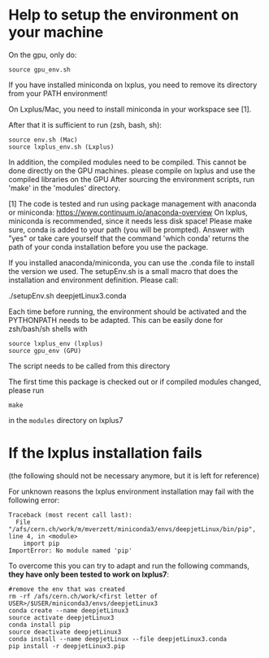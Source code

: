 Help to setup the environment on your machine
=============================================

On the gpu, only do:

```
source gpu_env.sh
```
If you have installed miniconda on lxplus, you need to remove its directory from your PATH environment!


On Lxplus/Mac, you need to install miniconda in your workspace see [1]. 

After that it is sufficient to run (zsh, bash, sh):

```
source env.sh (Mac)
source lxplus_env.sh (Lxplus)
```

In addition, the compiled modules need to be compiled. 
This cannot be done directly on the GPU machines. please compile on lxplus and use the compiled libraries on the GPU
After sourcing the environment scripts, run 'make' in the 'modules' directory.



[1]
The code is tested and run using package management with anaconda or miniconda:
https://www.continuum.io/anaconda-overview
On lxplus, miniconda is recommended, since it needs less disk space!
Please make sure, conda is added to your path (you will be prompted). Answer with "yes" or take care yourself
that the command 'which conda' returns the path of your conda installation before you use the package.

If you installed anaconda/miniconda, you can use the .conda file to install the version we used. 
The setupEnv.sh is a small macro that does the installation and environment definition.
Please call:

 ./setupEnv.sh deepjetLinux3.conda 

Each time before running, the environment should be activated and the PYTHONPATH needs to be adapted.
This can be easily done for zsh/bash/sh shells with 

```
source lxplus_env (lxplus)
source gpu_env (GPU)
```

The script needs to be called from this directory

The first time this package is checked out or if compiled modules changed, please run 
```
make
```
in the ```modules``` directory on lxplus7

If the lxplus installation fails
================================
(the following should not be necessary anymore, but it is left for reference)

For unknown reasons the lxplus environment installation may fail with the following error:

```text
Traceback (most recent call last):
  File "/afs/cern.ch/work/m/mverzett/miniconda3/envs/deepjetLinux/bin/pip", line 4, in <module>
    import pip
ImportError: No module named 'pip'
```

To overcome this you can try to adapt and run the following commands, **they have only been tested to work on lxplus7**:
```
#remove the env that was created
rm -rf /afs/cern.ch/work/<first letter of USER>/$USER/miniconda3/envs/deepjetLinux3
conda create --name deepjetLinux3
source activate deepjetLinux3
conda install pip
source deactivate deepjetLinux3
conda install --name deepjetLinux --file deepjetLinux3.conda
pip install -r deepjetLinux3.pip
```
